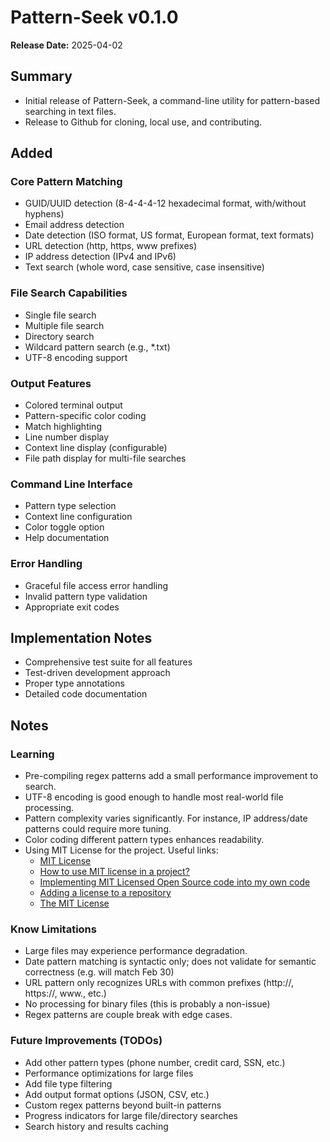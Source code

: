 # Pattern-Seek v0.1.0

**Release Date:** 2025-04-02

## Summary

- Initial release of Pattern-Seek, a command-line utility for pattern-based searching in text files.
- Release to Github for cloning, local use, and contributing.

## Added

### Core Pattern Matching

- GUID/UUID detection (8-4-4-4-12 hexadecimal format, with/without hyphens)
- Email address detection
- Date detection (ISO format, US format, European format, text formats)
- URL detection (http, https, www prefixes)
- IP address detection (IPv4 and IPv6)
- Text search (whole word, case sensitive, case insensitive)

### File Search Capabilities

- Single file search
- Multiple file search
- Directory search
- Wildcard pattern search (e.g., *.txt)
- UTF-8 encoding support

### Output Features

- Colored terminal output
- Pattern-specific color coding
- Match highlighting
- Line number display
- Context line display (configurable)
- File path display for multi-file searches

### Command Line Interface

- Pattern type selection
- Context line configuration
- Color toggle option
- Help documentation

### Error Handling

- Graceful file access error handling
- Invalid pattern type validation
- Appropriate exit codes

## Implementation Notes

- Comprehensive test suite for all features
- Test-driven development approach
- Proper type annotations
- Detailed code documentation

## Notes

### Learning

- Pre-compiling regex patterns add a small performance improvement to search.
- UTF-8 encoding is good enough to handle most real-world file processing.
- Pattern complexity varies significantly. For instance, IP address/date patterns could require more tuning.
- Color coding different pattern types enhances readability.
- Using MIT License for the project. Useful links:
  - [MIT License](https://choosealicense.com/licenses/mit/)
  - [How to use MIT license in a project?](https://opensource.stackexchange.com/questions/5484/how-to-use-mit-license-in-a-project)
  - [Implementing MIT Licensed Open Source code into my own code](https://www.reddit.com/r/learnprogramming/comments/wx9d2y/implementing_mit_licensed_open_source_code_into/)
  - [Adding a license to a repository](https://docs.github.com/en/communities/setting-up-your-project-for-healthy-contributions/adding-a-license-to-a-repository)
  - [The MIT License](https://opensource.org/license/mit)

### Know Limitations

- Large files may experience performance degradation.
- Date pattern matching is syntactic only; does not validate for semantic correctness (e.g. will match Feb 30)
- URL pattern only recognizes URLs with common prefixes (http://, https://, www., etc.)
- No processing for binary files (this is probably a non-issue)
- Regex patterns are couple break with edge cases.

### Future Improvements (TODOs)

- Add other pattern types (phone number, credit card, SSN, etc.)
- Performance optimizations for large files
- Add file type filtering
- Add output format options (JSON, CSV, etc.)
- Custom regex patterns beyond built-in patterns
- Progress indicators for large file/directory searches
- Search history and results caching